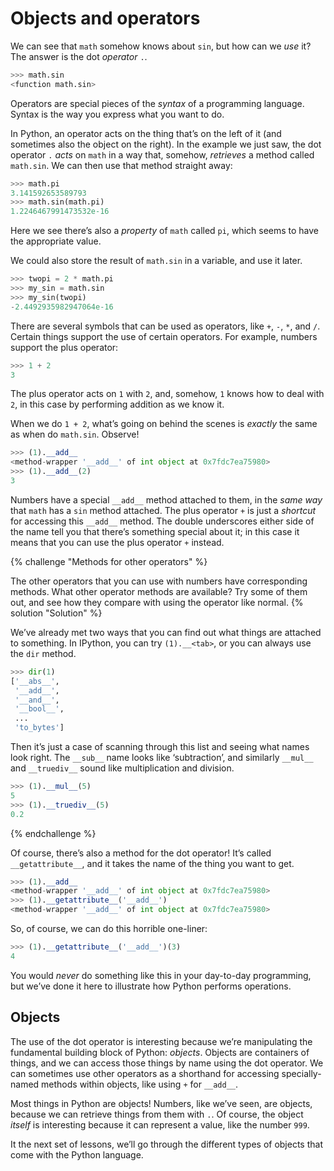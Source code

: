 # Objects and operators

We can see that `math` somehow knows about `sin`, but how can we _use_ it? The 
answer is the dot _operator_ `.`.

```python
>>> math.sin
<function math.sin>
```

Operators are special pieces of the _syntax_ of a programming language.
Syntax is the way you express what you want to do.

In Python, an operator acts on the thing that’s on the left of it (and sometimes also the object on the right). In the example we just saw, the dot operator `.` _acts_ on 
`math` in a way that, somehow, _retrieves_ a method called `math.sin`. We can 
then use that method straight away:

```python
>>> math.pi
3.141592653589793
>>> math.sin(math.pi)
1.2246467991473532e-16
```

Here we see there’s also a _property_ of `math` called `pi`, which seems to 
have the appropriate value.

We could also store the result of `math.sin` in a variable, and use it later.

```python
>>> twopi = 2 * math.pi
>>> my_sin = math.sin
>>> my_sin(twopi)
-2.4492935982947064e-16
```

There are several symbols that can be used as operators, like `+`, `-`, `*`, 
and `/`. Certain things support the use of certain operators. For example, 
numbers support the plus operator:

```python
>>> 1 + 2
3
```

The plus operator acts on `1` with `2`, and, somehow, `1` knows how to deal 
with `2`, in this case by performing addition as we know it.

When we do `1 + 2`, what’s going on behind the scenes is _exactly_ the same as 
when do `math.sin`. Observe!

```python
>>> (1).__add__
<method-wrapper '__add__' of int object at 0x7fdc7ea75980>
>>> (1).__add__(2)
3
```

Numbers have a special `__add__` method attached to them, in the _same way_ 
that `math` has a `sin` method attached. The plus operator `+` is just a 
_shortcut_ for accessing this `__add__` method. The double underscores either 
side of the name tell you that there’s something special about it; in this case 
it means that you can use the plus operator `+` instead.

{% challenge "Methods for other operators" %}

The other operators that you can use with numbers have corresponding methods. 
What other operator methods are available? Try some of them out, and see how 
they compare with using the operator like normal.
{% solution "Solution" %}

We’ve already met two ways that you can find out what things are attached to 
something. In IPython, you can try `(1).__<tab>`, or you can always use the 
`dir` method.

```python
>>> dir(1)
['__abs__',
 '__add__',
 '__and__',
 '__bool__',
 ...
 'to_bytes']
```

Then it’s just a case of scanning through this list and seeing what names look 
right. The `__sub__` name looks like ‘subtraction’, and similarly `__mul__` and 
`__truediv__` sound like multiplication and division.

```python
>>> (1).__mul__(5)
5
>>> (1).__truediv__(5)
0.2
```

{% endchallenge %}

Of course, there’s also a method for the dot operator! It’s called 
`__getattribute__`, and it takes the name of the thing you want to get.

```python
>>> (1).__add__
<method-wrapper '__add__' of int object at 0x7fdc7ea75980>
>>> (1).__getattribute__('__add__')
<method-wrapper '__add__' of int object at 0x7fdc7ea75980>
```

So, of course, we can do this horrible one-liner:

```python
>>> (1).__getattribute__('__add__')(3)
4
```

You would _never_ do something like this in your day-to-day programming, but 
we’ve done it here to illustrate how Python performs operations.

## Objects

The use of the dot operator is interesting because we’re manipulating the 
fundamental building block of Python: _objects_. Objects are containers of 
things, and we can access those things by name using the dot operator.
We can sometimes use other operators as a shorthand for accessing 
specially-named methods within objects, like using `+` for `__add__`.

Most things in Python are objects! Numbers, like we’ve seen, are objects, 
because we can retrieve things from them with `.`.  Of course, the object 
_itself_ is interesting because it can represent a value, like the number 
`999`.

It the next set of lessons, we’ll go through the different types of objects 
that come with the Python language.
